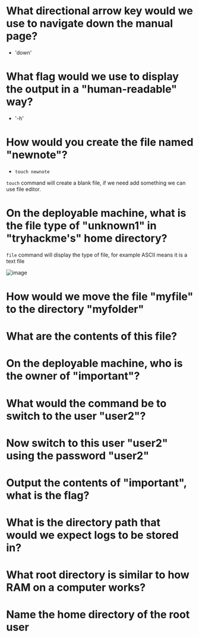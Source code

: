 # What directional arrow key would we use to navigate down the manual page?

- 'down' 

# What flag would we use to display the output in a "human-readable" way?

- '-h' 

# How would you create the file named "newnote"?

- `touch newnote`

`touch` command will create a blank file, if we need add something we can use file editor.

# On the deployable machine, what is the file type of "unknown1" in "tryhackme's" home directory? 

`file` command will display the type of file, for example ASCII means it is a text file

![image](https://github.com/ShTuran/tryhackme-linux.fundamentals/assets/111232034/6fda606d-77ff-40c7-a425-792368ba8653)


#  How would we move the file "myfile" to the directory "myfolder" 


# What are the contents of this file?


# On the deployable machine, who is the owner of "important"? 


# What would the command be to switch to the user "user2"? 



# Now switch to this user "user2" using the password "user2"




# Output the contents of "important", what is the flag?



#  What is the directory path that would we expect logs to be stored in?




# What root directory is similar to how RAM on a computer works?



# Name the home directory of the root user 
